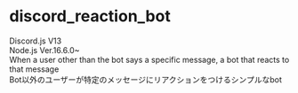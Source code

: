 # discord_reaction_bot
Discord.js V13
<br>
Node.js Ver.16.6.0~
<br>
When a user other than the bot says a specific message, a bot that reacts to that message
<br>
Bot以外のユーザーが特定のメッセージにリアクションをつけるシンプルなbot
